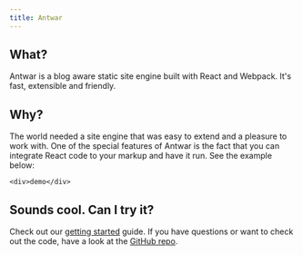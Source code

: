 ```yaml
---
title: Antwar
---
```

## What?

Antwar is a blog aware static site engine built with React and Webpack. It's fast, extensible and friendly.

## Why?

The world needed a site engine that was easy to extend and a pleasure to work with. One of the special features of Antwar is the fact that you can integrate React code to your markup and have it run. See the example below:

```interactive
<div>demo</div>
```

## Sounds cool. Can I try it?

Check out our [getting started](/docs/getting-started/) guide. If you have questions or want to check out the code, have a look at the [GitHub repo](https://github.com/antwarjs/antwar).
